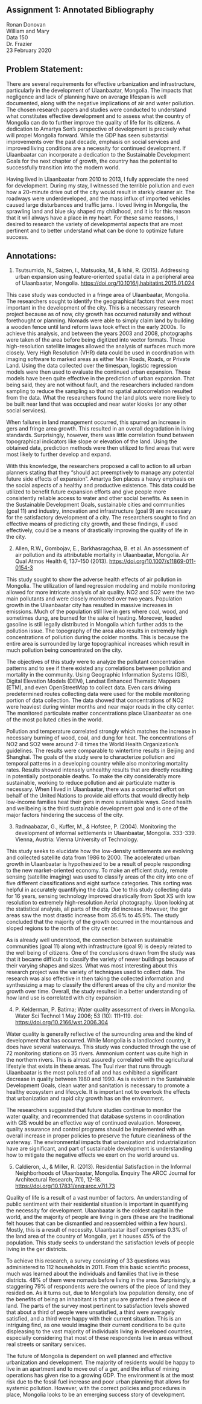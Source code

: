 ## Assignment 1: Annotated Bibliography

Ronan Donovan <br />
William and Mary <br />
Data 150 <br />
Dr. Frazier <br />
23 February 2020

## Problem Statement:
There are several requirements for effective urbanization and infrastructure, particularly in the development of Ulaanbaatar, Mongolia. The impacts that negligence and lack of planning have on average lifespan is well documented, along with the negative implications of air and water pollution. The chosen research papers and studies were conducted to understand what constitutes effective development and to assess what the country of Mongolia can do to further improve the quality of life for its citizens. A dedication to Amartya Sen’s perspective of development is precisely what will propel Mongolia forward. While the GDP has seen substantial improvements over the past decade, emphasis on social services and improved living conditions are a necessity for continued development. If Ulaanbaatar can incorporate a dedication to the Sustainable Development Goals for the next chapter of growth, the country has the potential to successfully transition into the modern world. 

Having lived in Ulaanbaatar from 2010 to 2013, I fully appreciate the need for development. During my stay, I witnessed the terrible pollution and even how a 20-minute drive out of the city would result in starkly cleaner air. The roadways were underdeveloped, and the mass influx of imported vehicles caused large disturbances and traffic jams. I loved living in Mongolia, the sprawling land and blue sky shaped my childhood, and it is for this reason that it will always have a place in my heart. For these same reasons, I desired to research the variety of developmental aspects that are most pertinent and to better understand what can be done to optimize future success. 


## Annotations:

1. Tsutsumida, N., Saizen, I., Matsuoka, M., &amp; Ishii, R. (2015). Addressing urban expansion using feature-oriented spatial data in a peripheral area of Ulaanbaatar, Mongolia. https://doi.org/10.1016/j.habitatint.2015.01.024

This case study was conducted in a fringe area of Ulaanbaatar, Mongolia. The researchers sought to identify the geographical factors that were most important in the development of the city. This is a necessary research project because as of now, city growth has occurred naturally and without forethought or planning. Nomads were able to simply claim land by building a wooden fence until land reform laws took effect in the early 2000s. To achieve this analysis, and between the years 2003 and 2008, photographs were taken of the area before being digitized into vector formats. These high-resolution satellite images allowed the analysis of surfaces much more closely. Very High Resolution (VHR) data could be used in coordination with imaging software to marked areas as either Main Roads, Roads, or Private Land. Using the data collected over the timespan, logistic regression models were then used to evaluate the continued urban expansion. These models have been quite effective in the prediction of urban expansion. That being said, they are not without fault, and the researchers included random sampling to reduce the sampling so that no spatial autocorrelation resulted from the data. What the researchers found the land plots were more likely to be built near land that was occupied and near water kiosks (or any other social services). 

When failures in land management occurred, this spurred an increase in gers and fringe area growth. This resulted in an overall degradation in living standards. Surprisingly, however, there was little correlation found between topographical indicators like slope or elevation of the land. Using the obtained data, prediction methods were then utilized to find areas that were most likely to further develop and expand. 

With this knowledge, the researchers proposed a call to action to all urban planners stating that they “should act preemptively to manage any potential future side effects of expansion”. Amartya Sen places a heavy emphasis on the social aspects of a healthy and productive existence. This data could be utilized to benefit future expansion efforts and give people more consistently reliable access to water and other social benefits. As seen in the Sustainable Development Goals, sustainable cities and communities (goal 11) and industry, innovation and infrastructure (goal 9) are necessary for the satisfactory development of a city. The researchers sought to find an effective means of predicting city growth, and these findings, if used effectively, could be a means of drastically improving the quality of life in the city. 


2. Allen, R.W., Gombojav, E., Barkhasragchaa, B. et al. An assessment of air pollution and its attributable mortality in Ulaanbaatar, Mongolia. Air Qual Atmos Health 6, 137–150 (2013). https://doi.org/10.1007/s11869-011-0154-3

This study sought to show the adverse health effects of air pollution in Mongolia. The utilization of land regression modeling and mobile monitoring allowed for more intricate analysis of air quality. NO2 and SO2 were the two main pollutants and were closely monitored over two years. Population growth in the Ulaanbaatar city has resulted in massive increases in emissions. Much of the population still live in gers where coal, wood, and sometimes dung, are burned for the sake of heating. Moreover, leaded gasoline is still legally distributed in Mongolia which further adds to the pollution issue. The topography of the area also results in extremely high concentrations of pollution during the colder months. This is because the entire area is surrounded by large topographical increases which result in much pollution being concentrated on the city. 

The objectives of this study were to analyze the pollutant concentration patterns and to see if there existed any correlations between pollution and mortality in the community. Using Geographic Information Systems (GIS), Digital Elevation Models (DEM), Landsat Enhanced Thematic Mappers (ETM), and even OpenStreetMap to collect data. Even cars driving predetermined routes collecting data were used for the mobile monitoring portion of data collection. The data showed that concentrations of NO2 were heaviest during winter months and near major roads in the city center. The monitored particulate matter concentrations place Ulaanbaatar as one of the most polluted cities in the world. 

Pollution and temperature correlated strongly which matches the increase in necessary burning of wood, coal, and dung for heat. The concentrations of NO2 and SO2 were around 7-8 times the World Health Organization’s guidelines. The results were comparable to wintertime results in Beijing and Shanghai. The goals of the study were to characterize pollution and temporal patterns in a developing country while also monitoring mortality rates. Results showed intensely unhealthy results that are directly resulting in potentially postponable deaths. To make the city considerably more sustainable, working to reduce pollution and air particulate matter is necessary. When I lived in Ulaanbaatar, there was a concerted effort on behalf of the United Nations to provide aid efforts that would directly help low-income families heat their gers in more sustainable ways. Good health and wellbeing is the third sustainable development goal and is one of the major factors hindering the success of the city. 

 
3. Radnaabazar, G., Kuffer, M., & Hofstee, P. (2004). Monitoring the development of informal settlements in Ulaanbaatar, Mongolia. 333-339. Vienna, Austria: Vienna University of Technology. 

This study seeks to elucidate how the low-density settlements are evolving and collected satellite data from 1986 to 2000. The accelerated urban growth in Ulaanbaatar is hypothesized to be a result of people responding to the new market-oriented economy. To make an efficient study, remote sensing (satellite imaging) was used to classify areas of the city into one of five different classifications and eight surface categories. This sorting was helpful in accurately quantifying the data. Due to this study collecting data for 16 years, sensing technology improved drastically from Spot XS with low resolution to extremely high-resolution Aerial photography. Upon looking at the statistical analysis, all parts of the city did increase. However, the ger areas saw the most drastic increase from 35.6% to 45.9%. The study concluded that the majority of the growth occurred in the mountainous and sloped regions to the north of the city center. 

As is already well understood, the connection between sustainable communities (goal 11) along with infrastructure (goal 9) is deeply related to the well being of citizens. One of the conclusions drawn from the study was that it became difficult to classify the variety of newer buildings because of their varying shapes and sizes. What was most interesting about this research project was the variety of techniques used to collect data. The research was also effective in then taking the collected information and synthesizing a map to classify the different areas of the city and monitor the growth over time. Overall, the study resulted in a better understanding of how land use is correlated with city expansion. 


4. P. Kelderman, P. Batima; Water quality assessment of rivers in Mongolia. Water Sci Technol 1 May 2006; 53 (10): 111–119. doi: https://doi.org/10.2166/wst.2006.304

Water quality is generally reflective of the surrounding area and the kind of development that has occurred. While Mongolia is a landlocked country, it does have several waterways. This study was conducted through the use of 72 monitoring stations on 35 rivers. Ammonium content was quite high in the northern rivers. This is almost assuredly correlated with the agricultural lifestyle that exists in these areas. The Tuul river that runs through Ulaanbaatar is the most polluted of all and has exhibited a significant decrease in quality between 1980 and 1990. As is evident in the Sustainable Development Goals, clean water and sanitation is necessary to promote a healthy ecosystem and lifecycle. It is important not to overlook the effects that urbanization and rapid city growth has on the environment.

The researchers suggested that future studies continue to monitor the water quality, and recommended that database systems in coordination with GIS would be an effective way of continued evaluation. Moreover, quality assurance and control programs should be implemented with an overall increase in proper policies to preserve the future cleanliness of the waterway. The environmental impacts that urbanization and industrialization have are significant, and part of sustainable development is understanding how to mitigate the negative effects we exert on the world around us. 



5. Caldieron, J., & Miller, R. (2013). Residential Satisfaction in the Informal Neighborhoods of Ulaanbaatar, Mongolia. Enquiry The ARCC Journal for Architectural Research, 7(1), 12-18. https://doi.org/10.17831/enq:arcc.v7i1.73

Quality of life is a result of a vast number of factors. An understanding of public sentiment with their residential situation is important in quantifying the necessity for development. Ulaanbaatar is the coldest capital in the world, and the majority of people are living in gers (these are the traditional felt houses that can be dismantled and reassembled within a few hours). Mostly, this is a result of necessity. Ulaanbaatar itself comprises 0.3% of the land area of the country of Mongolia, yet it houses 45% of the population. This study seeks to understand the satisfaction levels of people living in the ger districts. 

To achieve this research, a survey consisting of 33 questions was administered to 112 households in 2011. From this basic scientific process, much was learned about the individuals and families that live in these districts. 48% of them were nomads before living in the area. Surprisingly, a staggering 79% of respondents were the owners of the piece of land they resided on. As it turns out, due to Mongolia’s low population density, one of the benefits of being an inhabitant is that you are granted a free piece of land. The parts of the survey most pertinent to satisfaction levels showed that about a third of people were unsatisfied, a third were averagely satisfied, and a third were happy with their current situation. This is an intriguing find, as one would imagine their current conditions to be quite displeasing to the vast majority of individuals living in developed countries, especially considering that most of these respondents live in areas without real streets or sanitary services. 

The future of Mongolia is dependent on well planned and effective urbanization and development. The majority of residents would be happy to live in an apartment and to move out of a ger, and the influx of mining operations has given rise to a growing GDP. The environment is at the most risk due to the fossil fuel increase and poor urban planning that allows for systemic pollution. However, with the correct policies and procedures in place, Mongolia looks to be an emerging success story of development. 


